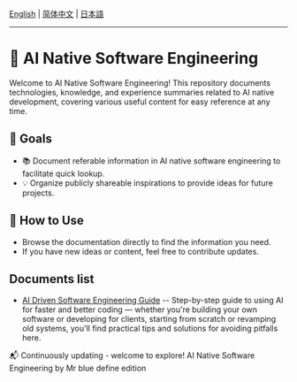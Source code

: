 [English](README.md) | [简体中文](README.zh-CN.md) | [日本語](README.ja.md)

---

# 📌 AI Native Software Engineering

Welcome to AI Native Software Engineering! 
This repository documents technologies, knowledge, and experience summaries related to AI native development, covering various useful content for easy reference at any time.

## 📖 Goals

- 📚 Document referable information in AI native software engineering to facilitate quick lookup.
- 💡 Organize publicly shareable inspirations to provide ideas for future projects.

## 🚀 How to Use

- Browse the documentation directly to find the information you need.
- If you have new ideas or content, feel free to contribute updates.

## Documents list

- [AI Driven Software Engineering Guide](documents/AI-Driven-SE.md) -- Step-by-step guide to using AI for faster and better coding — whether you're building your own software or developing for clients, starting from scratch or revamping old systems, you'll find practical tips and solutions for avoiding pitfalls here.

📬 Continuously updating - welcome to explore! AI Native Software Engineering by Mr blue define edition




